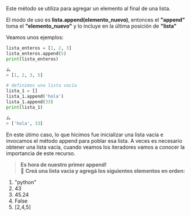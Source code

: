 Este método se utiliza para agregar un elemento al final de una lista.

El modo de uso es **lista.append(elemento_nuevo)**, entonces el **"append"** toma el **"elemento_nuevo"** y lo incluye en la última posición de **"lista"** <br>

Veamos unos ejemplos:

``` python
lista_enteros = [1, 2, 3]
lista_enteros.append(5)
print(lista_enteros)

ム
> [1, 2, 3, 5]
``` 

``` python
# definimos una lista vacía 
lista_1 = []
lista_1.append('hola')
lista_1.append(33)
print(lista_1)

ム
> ['hola', 33]
``` 

En este útimo caso, lo que hicimos fue inicializar una lista vacía e invocamos el método append para poblar esa lista. A veces es necesario obtener una lista vacía, cuando veamos los iteradores vamos a conocer la importancia de este recurso.


> **Es hora de nuestro primer append!**<br> 
:memo:  **Creá una lista vacia y agregá los siguientes elementos en orden:**<br>
1. "python"<br>
2. 43<br>
3. 45.24<br>
4. False<br>
5. [2,4,5]<br>